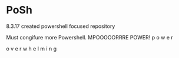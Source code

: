 # PoSh
8.3.17 created powershell focused repository


Must congifure more Powershell.  MPOOOOORRRE POWER!
p
o
w
e
r

o
v
e
r
w
h
e
l
m
i
n
g
